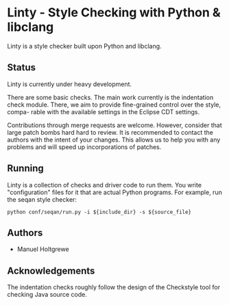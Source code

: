 Linty - Style Checking with Python & libclang
=============================================

Linty is a style checker built upon Python and libclang.

Status
------

Linty is currently under heavy development.

There are some basic checks.  The main work currently is the indentation check
module.  There, we aim to provide fine-grained control over the style, compa-
rable with the available settings in the Eclipse CDT settings.

Contributions through merge requests are welcome.  However, consider that large
patch bombs hard hard to review.  It is recommended to contact the authors with
the intent of your changes.  This allows us to help you with any problems and
will speed up incorporations of patches.

Running
-------

Linty is a collection of checks and driver code to run them.  You
write "configuration" files for it that are actual Python programs.
For example, run the seqan style checker:

    python conf/seqan/run.py -i ${include_dir} -s ${source_file}

Authors
-------

* Manuel Holtgrewe

Acknowledgements
----------------

The indentation checks roughly follow the design of the Checkstyle tool for
checking Java source code.
